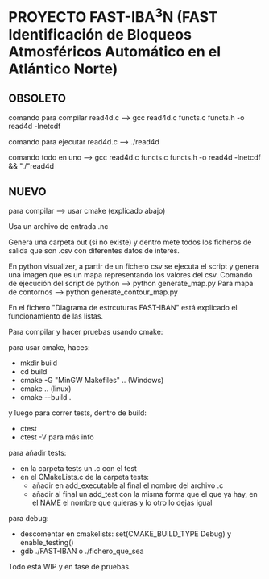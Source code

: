 # PROYECTO FAST-IBA<sup>3</sup>N (FAST Identificación de Bloqueos Atmosféricos Automático en el Atlántico Norte)

## OBSOLETO
comando para compilar read4d.c --> gcc read4d.c functs.c functs.h -o read4d -lnetcdf

comando para ejecutar read4d.c --> ./read4d

comando todo en uno --> gcc read4d.c functs.c functs.h -o read4d -lnetcdf && "./"read4d

## NUEVO
para compilar --> usar cmake (explicado abajo)

Usa un archivo de entrada .nc

Genera una carpeta out (si no existe) y dentro mete todos los ficheros de salida que son .csv con diferentes datos de interés.

En python visualizer, a partir de un fichero csv  se ejecuta el script y genera una imagen que es un mapa representando los valores del csv.
Comando de ejecución del script de python --> python generate_map.py
Para mapa de contornos --> python generate_contour_map.py

En el fichero "Diagrama de estrcuturas FAST-IBAN" está explicado el funcionamiento de las listas.

Para compilar y hacer pruebas usando cmake:

para usar cmake, haces:
- mkdir build
- cd build
- cmake -G "MinGW Makefiles" .. (Windows)
- cmake .. (linux)
- cmake --build .

y luego para correr tests, dentro de build:
- ctest
- ctest -V para más info

para añadir tests: 
- en la carpeta tests un .c con el test
- en el CMakeLists.c de la carpeta tests: 
    - añadir en add_executable al final el nombre del archivo .c
    - añadir al final un add_test con la misma forma que el que ya hay, en el NAME el nombre que quieras y lo otro lo dejas igual

para debug:
- descomentar en cmakelists: set(CMAKE_BUILD_TYPE Debug) y enable_testing()
- gdb ./FAST-IBAN o ./fichero_que_sea

Todo está WIP y en fase de pruebas.
